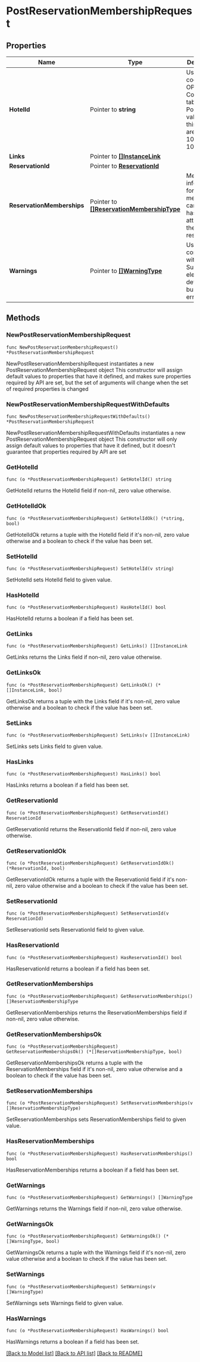 # PostReservationMembershipRequest

## Properties

Name | Type | Description | Notes
------------ | ------------- | ------------- | -------------
**HotelId** | Pointer to **string** | Used for codes in the OPERA Code tables. Possible values of this pattern are 1, 101, 101.EQP, or 101.EQP.X. | [optional] 
**Links** | Pointer to [**[]InstanceLink**](InstanceLink.md) |  | [optional] 
**ReservationId** | Pointer to [**ReservationId**](ReservationId.md) |  | [optional] 
**ReservationMemberships** | Pointer to [**[]ReservationMembershipType**](ReservationMembershipType.md) | Membership information for the membership card which has to be attached to the reservation. | [optional] 
**Warnings** | Pointer to [**[]WarningType**](WarningType.md) | Used in conjunction with the Success element to define a business error. | [optional] 

## Methods

### NewPostReservationMembershipRequest

`func NewPostReservationMembershipRequest() *PostReservationMembershipRequest`

NewPostReservationMembershipRequest instantiates a new PostReservationMembershipRequest object
This constructor will assign default values to properties that have it defined,
and makes sure properties required by API are set, but the set of arguments
will change when the set of required properties is changed

### NewPostReservationMembershipRequestWithDefaults

`func NewPostReservationMembershipRequestWithDefaults() *PostReservationMembershipRequest`

NewPostReservationMembershipRequestWithDefaults instantiates a new PostReservationMembershipRequest object
This constructor will only assign default values to properties that have it defined,
but it doesn't guarantee that properties required by API are set

### GetHotelId

`func (o *PostReservationMembershipRequest) GetHotelId() string`

GetHotelId returns the HotelId field if non-nil, zero value otherwise.

### GetHotelIdOk

`func (o *PostReservationMembershipRequest) GetHotelIdOk() (*string, bool)`

GetHotelIdOk returns a tuple with the HotelId field if it's non-nil, zero value otherwise
and a boolean to check if the value has been set.

### SetHotelId

`func (o *PostReservationMembershipRequest) SetHotelId(v string)`

SetHotelId sets HotelId field to given value.

### HasHotelId

`func (o *PostReservationMembershipRequest) HasHotelId() bool`

HasHotelId returns a boolean if a field has been set.

### GetLinks

`func (o *PostReservationMembershipRequest) GetLinks() []InstanceLink`

GetLinks returns the Links field if non-nil, zero value otherwise.

### GetLinksOk

`func (o *PostReservationMembershipRequest) GetLinksOk() (*[]InstanceLink, bool)`

GetLinksOk returns a tuple with the Links field if it's non-nil, zero value otherwise
and a boolean to check if the value has been set.

### SetLinks

`func (o *PostReservationMembershipRequest) SetLinks(v []InstanceLink)`

SetLinks sets Links field to given value.

### HasLinks

`func (o *PostReservationMembershipRequest) HasLinks() bool`

HasLinks returns a boolean if a field has been set.

### GetReservationId

`func (o *PostReservationMembershipRequest) GetReservationId() ReservationId`

GetReservationId returns the ReservationId field if non-nil, zero value otherwise.

### GetReservationIdOk

`func (o *PostReservationMembershipRequest) GetReservationIdOk() (*ReservationId, bool)`

GetReservationIdOk returns a tuple with the ReservationId field if it's non-nil, zero value otherwise
and a boolean to check if the value has been set.

### SetReservationId

`func (o *PostReservationMembershipRequest) SetReservationId(v ReservationId)`

SetReservationId sets ReservationId field to given value.

### HasReservationId

`func (o *PostReservationMembershipRequest) HasReservationId() bool`

HasReservationId returns a boolean if a field has been set.

### GetReservationMemberships

`func (o *PostReservationMembershipRequest) GetReservationMemberships() []ReservationMembershipType`

GetReservationMemberships returns the ReservationMemberships field if non-nil, zero value otherwise.

### GetReservationMembershipsOk

`func (o *PostReservationMembershipRequest) GetReservationMembershipsOk() (*[]ReservationMembershipType, bool)`

GetReservationMembershipsOk returns a tuple with the ReservationMemberships field if it's non-nil, zero value otherwise
and a boolean to check if the value has been set.

### SetReservationMemberships

`func (o *PostReservationMembershipRequest) SetReservationMemberships(v []ReservationMembershipType)`

SetReservationMemberships sets ReservationMemberships field to given value.

### HasReservationMemberships

`func (o *PostReservationMembershipRequest) HasReservationMemberships() bool`

HasReservationMemberships returns a boolean if a field has been set.

### GetWarnings

`func (o *PostReservationMembershipRequest) GetWarnings() []WarningType`

GetWarnings returns the Warnings field if non-nil, zero value otherwise.

### GetWarningsOk

`func (o *PostReservationMembershipRequest) GetWarningsOk() (*[]WarningType, bool)`

GetWarningsOk returns a tuple with the Warnings field if it's non-nil, zero value otherwise
and a boolean to check if the value has been set.

### SetWarnings

`func (o *PostReservationMembershipRequest) SetWarnings(v []WarningType)`

SetWarnings sets Warnings field to given value.

### HasWarnings

`func (o *PostReservationMembershipRequest) HasWarnings() bool`

HasWarnings returns a boolean if a field has been set.


[[Back to Model list]](../README.md#documentation-for-models) [[Back to API list]](../README.md#documentation-for-api-endpoints) [[Back to README]](../README.md)


